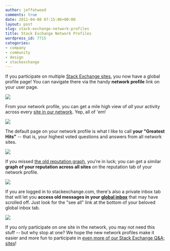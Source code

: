 ```yaml
---
author: jeffatwood
comments: true
date: 2011-04-08 07:15:06+00:00
layout: post
slug: stack-exchange-network-profiles
title: Stack Exchange Network Profiles
wordpress_id: 7715
categories:
- company
- community
- design
- stackexchange
---
```


If you participate on multiple [Stack Exchange sites](http://stackexchange.com/sites), you now have a global profile page! You can navigate there via the handy **network profile** link on your user page.

[![](http://blog.stackoverflow.com/wp-content/uploads/stack-exchange-global-profile-page-0.png)](http://superuser.com/users/310/dennis-williamson)

From your network profile, you can get a mile high view of _all_ your activity across every [site in our network](http://stackexchange.com/sites). Yep, all of 'em!

[![](http://blog.stackoverflow.com/wp-content/uploads/stack-exchange-global-profile-page-1.png)](http://stackexchange.com/users/357a2695-66b4-4ab9-9bbd-502d6ad0b1ce?tab=activity)

The default page on your network profile is what I like to call **your "Greatest Hits"** -- that is, your highest voted questions and answers from all network sites.

[![](http://blog.stackoverflow.com/wp-content/uploads/stack-exchange-global-profile-page-2.png)](http://stackexchange.com/users/357a2695-66b4-4ab9-9bbd-502d6ad0b1ce)

If you missed [the old reputation graph](http://blog.stackoverflow.com/2011/03/r-i-p-envelope-hello-improved-user-pages/), you're in luck; you can get a similar **graph of your reputation across all sites** on the reputation tab of your network profile.

[![](http://blog.stackoverflow.com/wp-content/uploads/stack-exchange-global-profile-page-4.png)](http://stackexchange.com/users/357a2695-66b4-4ab9-9bbd-502d6ad0b1ce?tab=reputation)

If you are logged in to stackexchange.com, there's also a private inbox tab that will let you **access old messages in your [global inbox](http://blog.stackoverflow.com/2010/09/new-global-inbox/)** that may have scrolled off. Just look for the "see all" link at the bottom of your beloved global inbox tab.

![](http://blog.stackoverflow.com/wp-content/uploads/stack-exchange-global-profile-page-5.png)

If you only participate on one site in the network, you may not need this stuff -- but why stop at one? We hope the new network profiles make it easier and more fun to participate in [even more of our Stack Exchange Q&A; sites](http://stackexchange.com/sites)!
